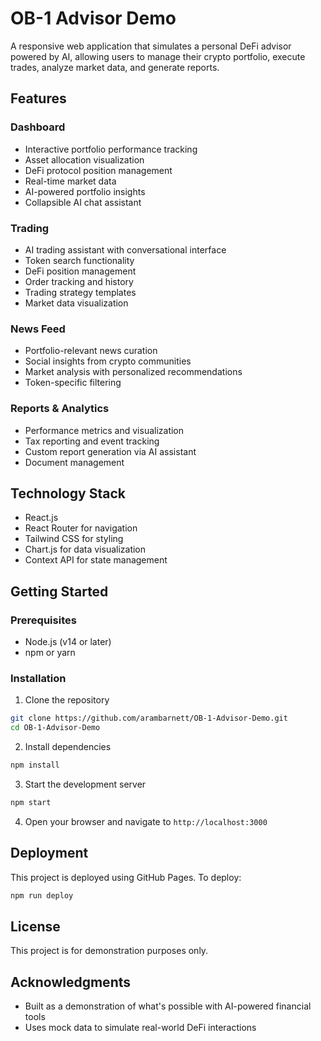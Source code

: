# OB-1 Advisor Demo

A responsive web application that simulates a personal DeFi advisor powered by AI, allowing users to manage their crypto portfolio, execute trades, analyze market data, and generate reports.

## Features

### Dashboard
- Interactive portfolio performance tracking
- Asset allocation visualization
- DeFi protocol position management
- Real-time market data
- AI-powered portfolio insights
- Collapsible AI chat assistant

### Trading
- AI trading assistant with conversational interface
- Token search functionality
- DeFi position management
- Order tracking and history
- Trading strategy templates
- Market data visualization

### News Feed
- Portfolio-relevant news curation
- Social insights from crypto communities
- Market analysis with personalized recommendations
- Token-specific filtering

### Reports & Analytics
- Performance metrics and visualization
- Tax reporting and event tracking
- Custom report generation via AI assistant
- Document management

## Technology Stack

- React.js
- React Router for navigation
- Tailwind CSS for styling
- Chart.js for data visualization
- Context API for state management

## Getting Started

### Prerequisites

- Node.js (v14 or later)
- npm or yarn

### Installation

1. Clone the repository
```bash
git clone https://github.com/arambarnett/OB-1-Advisor-Demo.git
cd OB-1-Advisor-Demo
```

2. Install dependencies
```bash
npm install
```

3. Start the development server
```bash
npm start
```

4. Open your browser and navigate to `http://localhost:3000`

## Deployment

This project is deployed using GitHub Pages. To deploy:

```bash
npm run deploy
```

## License

This project is for demonstration purposes only.

## Acknowledgments

- Built as a demonstration of what's possible with AI-powered financial tools
- Uses mock data to simulate real-world DeFi interactions
